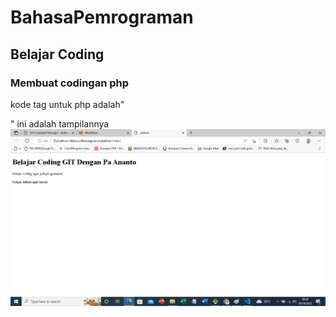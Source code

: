 # BahasaPemrograman
## Belajar Coding

### Membuat codingan php
kode tag untuk php adalah"<p>"
ini adalah tampilannya
![ss1](screenshot/ss1.png)